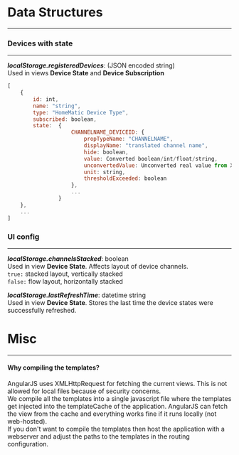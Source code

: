 # Data Structures
---

### Devices with state
---
***localStorage.registeredDevices***: (JSON encoded string)  
Used in views **Device State** and **Device Subscription**
```javascript
[
	{
		id: int,
		name: "string",
		type: "HomeMatic Device Type",
		subscribed: boolean,
		state:  {
					CHANNELNAME_DEVICEID: {
						propTypeName: "CHANNELNAME",
						displayName: "translated channel name",
						hide: boolean,
						value: Converted boolean/int/float/string,
						unconvertedValue: Unconverted real value from XML API,
						unit: string,
						thresholdExceeded: boolean
					},
					...
				}
	},
	...
]
```

### UI config
---
***localStorage.channelsStacked***: boolean  
Used in view **Device State**. Affects layout of device channels.  
`true:` stacked layout, vertically stacked  
`false:` flow layout, horizontally stacked

***localStorage.lastRefreshTime***: datetime string  
Used in view **Device State**. Stores the last time the device states were successfully refreshed.

# Misc
---
#### Why compiling the templates?
AngularJS uses XMLHttpRequest for fetching the current views.
This is not allowed for local files because of security concerns.  
We compile all the templates into a single javascript file where the
templates get injected into the templateCache of the application.
AngularJS can fetch the view from the cache and everything works fine
if it runs locally (not web-hosted).  
If you don't want to compile the templates then host the application
with a webserver and adjust the paths to the templates in the routing configuration.